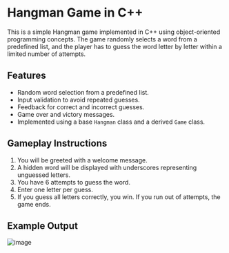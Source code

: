 # Hangman Game in C++
This is a simple Hangman game implemented in C++ using object-oriented programming concepts. The game randomly selects a word from a predefined list, and the player has to guess the word letter by letter within a limited number of attempts.

## Features
- Random word selection from a predefined list.
- Input validation to avoid repeated guesses.
- Feedback for correct and incorrect guesses.
- Game over and victory messages.
- Implemented using a base `Hangman` class and a derived `Game` class.



## Gameplay Instructions
1. You will be greeted with a welcome message.
2. A hidden word will be displayed with underscores representing unguessed letters.
3. You have 6 attempts to guess the word.
4. Enter one letter per guess.
5. If you guess all letters correctly, you win. If you run out of attempts, the game ends.

## Example Output
![image](https://github.com/user-attachments/assets/43a586d9-3a19-40d4-a99a-60e433edc2f0)
